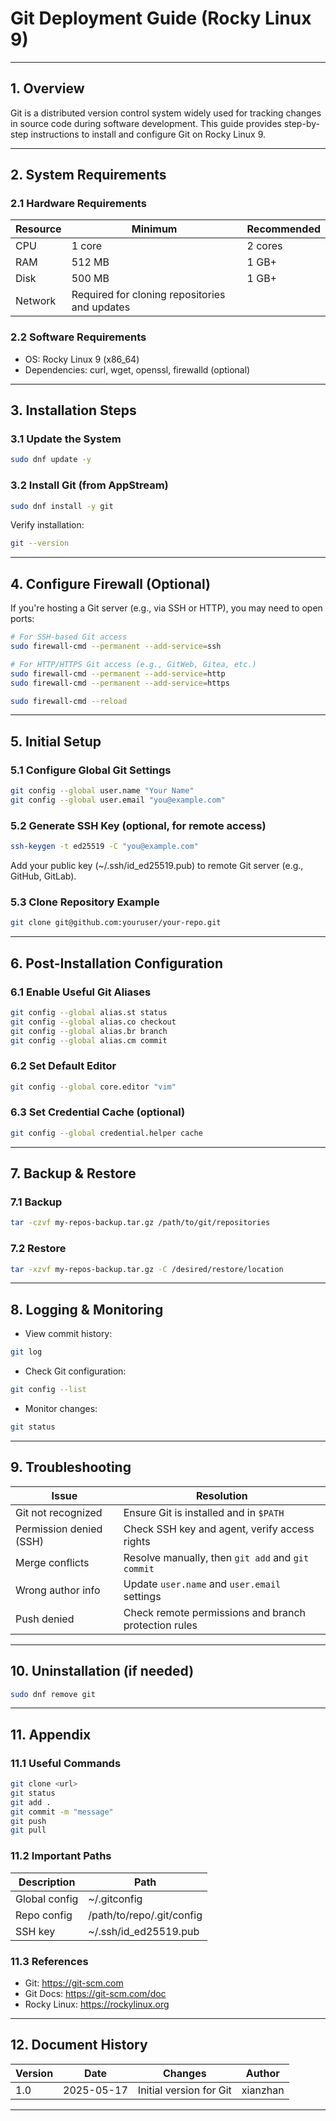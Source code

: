 # Git Deployment Guide (Rocky Linux 9)

---

## 1. Overview

Git is a distributed version control system widely used for tracking changes in source code during software development. This guide provides step-by-step instructions to install and configure Git on Rocky Linux 9.

---

## 2. System Requirements

### 2.1 Hardware Requirements

| Resource | Minimum                                       | Recommended |
| -------- | --------------------------------------------- | ----------- |
| CPU      | 1 core                                        | 2 cores     |
| RAM      | 512 MB                                        | 1 GB+       |
| Disk     | 500 MB                                        | 1 GB+       |
| Network  | Required for cloning repositories and updates |             |

### 2.2 Software Requirements

- OS: Rocky Linux 9 (x86_64)
- Dependencies: curl, wget, openssl, firewalld (optional)

---

## 3. Installation Steps

### 3.1 Update the System

```bash
sudo dnf update -y
```

### 3.2 Install Git (from AppStream)

```bash
sudo dnf install -y git
```
Verify installation:
```bash
git --version
```

---

## 4. Configure Firewall (Optional)

If you're hosting a Git server (e.g., via SSH or HTTP), you may need to open ports:
```bash
# For SSH-based Git access
sudo firewall-cmd --permanent --add-service=ssh

# For HTTP/HTTPS Git access (e.g., GitWeb, Gitea, etc.)
sudo firewall-cmd --permanent --add-service=http
sudo firewall-cmd --permanent --add-service=https

sudo firewall-cmd --reload
```

---

## 5. Initial Setup

### 5.1 Configure Global Git Settings

```bash
git config --global user.name "Your Name"
git config --global user.email "you@example.com"
```

### 5.2 Generate SSH Key (optional, for remote access)

```bash
ssh-keygen -t ed25519 -C "you@example.com"
```
Add your public key (~/.ssh/id_ed25519.pub) to remote Git server (e.g., GitHub, GitLab).

### 5.3 Clone Repository Example

```bash
git clone git@github.com:youruser/your-repo.git
```

---

## 6. Post-Installation Configuration

### 6.1 Enable Useful Git Aliases

```bash
git config --global alias.st status
git config --global alias.co checkout
git config --global alias.br branch
git config --global alias.cm commit
```

### 6.2 Set Default Editor

```bash
git config --global core.editor "vim"
```

### 6.3 Set Credential Cache (optional)

```bash
git config --global credential.helper cache
```

---

## 7. Backup & Restore

### 7.1 Backup

```bash
tar -czvf my-repos-backup.tar.gz /path/to/git/repositories
```

### 7.2 Restore

```bash
tar -xzvf my-repos-backup.tar.gz -C /desired/restore/location
```

---

## 8. Logging & Monitoring

- View commit history:
```bash
git log
```
- Check Git configuration:
```bash
git config --list
```
- Monitor changes:
```bash
git status
```

---

## 9. Troubleshooting

| Issue                   | Resolution                                           |
| ----------------------- | ---------------------------------------------------- |
| Git not recognized      | Ensure Git is installed and in `$PATH`               |
| Permission denied (SSH) | Check SSH key and agent, verify access rights        |
| Merge conflicts         | Resolve manually, then `git add` and `git commit`    |
| Wrong author info       | Update `user.name` and `user.email` settings         |
| Push denied             | Check remote permissions and branch protection rules |

---

## 10. Uninstallation (if needed)

```bash
sudo dnf remove git
```

---

## 11. Appendix

### 11.1 Useful Commands

```bash
git clone <url>
git status
git add .
git commit -m "message"
git push
git pull
```

### 11.2 Important Paths

| Description   | Path                      |
| ------------- | ------------------------- |
| Global config | \~/.gitconfig             |
| Repo config   | /path/to/repo/.git/config |
| SSH key       | \~/.ssh/id\_ed25519.pub   |

### 11.3 References

- Git: https://git-scm.com
- Git Docs: https://git-scm.com/doc
- Rocky Linux: https://rockylinux.org

---

## 12. Document History

| Version | Date       | Changes                 | Author   |
| ------- | ---------- | ----------------------- | -------- |
| 1.0     | 2025-05-17 | Initial version for Git | xianzhan |

---
